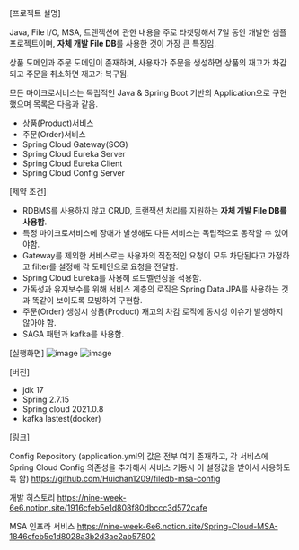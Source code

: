 [프로젝트 설명]

Java, File I/O, MSA, 트랜잭션에 관한 내용을 주로 타겟팅해서 7일 동안 개발한 샘플 프로젝트이며, **자체 개발 File DB**를 사용한 것이 가장 큰 특징임.

상품 도메인과 주문 도메인이 존재하며, 사용자가 주문을 생성하면 상품의 재고가 차감되고 주문을 취소하면 재고가 복구됨.

모든 마이크로서비스는 독립적인 Java & Spring Boot 기반의 Application으로 구현했으며 목록은 다음과 같음.

- 상품(Product)서비스
- 주문(Order)서비스
- Spring Cloud Gateway(SCG)
- Spring Cloud Eureka Server
- Spring Cloud Eureka Client
- Spring Cloud Config Server

[제약 조건]

- RDBMS를 사용하지 않고 CRUD, 트랜잭션 처리를 지원하는 **자체 개발 File DB를 사용함**.
- 특정 마이크로서비스에 장애가 발생해도 다른 서비스는 독립적으로 동작할 수 있어야함.
- Gateway를 제외한 서비스로는 사용자의 직접적인 요청이 모두 차단된다고 가정하고 filter를 설정해 각 도메인으로 요청을 전달함.
- Spring Cloud Eureka를 사용해 로드벨런싱을 적용함.
- 가독성과 유지보수를 위해 서비스 계층의 로직은 Spring Data JPA를 사용하는 것과 똑같이 보이도록 모방하여 구현함. 
- 주문(Order) 생성시 상품(Product) 재고의 차감 로직에 동시성 이슈가 발생하지 않아야 함.
- SAGA 패턴과 kafka를 사용함.

[실행화면]
![image](https://github.com/user-attachments/assets/9e68ed59-343c-46fc-bf04-c6b3d5447836)
![image](https://github.com/user-attachments/assets/7a50ef68-6344-4edf-8edc-74b327c1ea6a)

[버전]

- jdk 17
- Spring 2.7.15
- Spring cloud 2021.0.8
- kafka lastest(docker)

[링크]

Config Repository (application.yml의 값은 전부 여기 존재하고, 각 서비스에 Spring Cloud Config 의존성을 추가해서 서비스 기동시 이 설정값을 받아서 사용하도록 함)
https://github.com/Huichan1209/filedb-msa-config

개발 히스토리
https://nine-week-6e6.notion.site/1916cfeb5e1d808f80dbccc3d572cafe

MSA 인프라 서비스
https://nine-week-6e6.notion.site/Spring-Cloud-MSA-1846cfeb5e1d8028a3b2d3ae2ab57802
